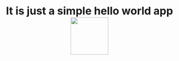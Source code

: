 <h1 align="center">It is just a simple hello world app
<br> 
<img src="https://cdn.dribbble.com/users/6620596/screenshots/14792345/media/af61fa935b055891cb800a9e41ebb747.gif" height="100"/></h1>